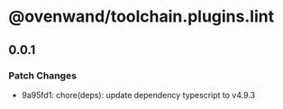 # @ovenwand/toolchain.plugins.lint

## 0.0.1

### Patch Changes

- 9a95fd1: chore(deps): update dependency typescript to v4.9.3
